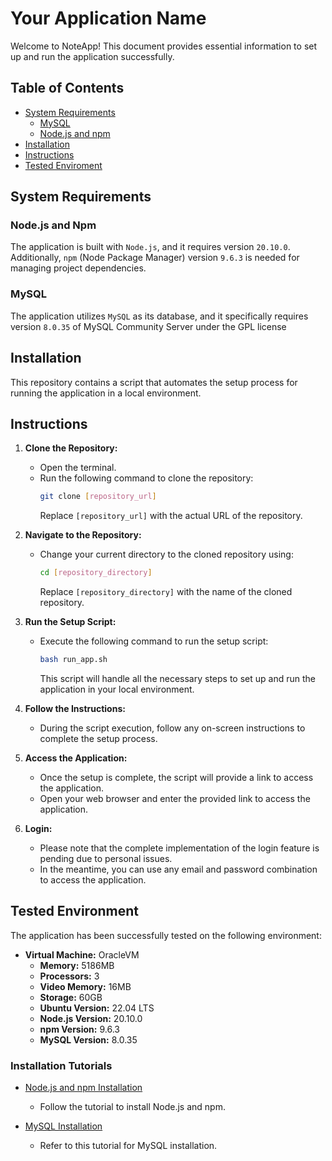 # Your Application Name

Welcome to NoteApp! This document provides essential information to set up and run the application successfully.

## Table of Contents

- [System Requirements](#system-requirements)
  - [MySQL](#mysql)
  - [Node.js and npm](#nodejs-and-npm)
- [Installation](#installation)
- [Instructions](#instructions)
- [Tested Enviroment](#tested-enviroment)

## System Requirements

### Node.js and Npm

The application is built with `Node.js`, and it requires version `20.10.0`. Additionally, `npm` (Node Package Manager) version `9.6.3` is needed for managing project dependencies.

### MySQL

The application utilizes `MySQL` as its database, and it specifically requires version `8.0.35` of MySQL Community Server under the GPL license

## Installation

This repository contains a script that automates the setup process for running the application in a local environment.

## Instructions

1. **Clone the Repository:**

   - Open the terminal.
   - Run the following command to clone the repository:
     ```bash
     git clone [repository_url]
     ```
     Replace `[repository_url]` with the actual URL of the repository.

2. **Navigate to the Repository:**

   - Change your current directory to the cloned repository using:
     ```bash
     cd [repository_directory]
     ```
     Replace `[repository_directory]` with the name of the cloned repository.

3. **Run the Setup Script:**

   - Execute the following command to run the setup script:
     ```bash
     bash run_app.sh
     ```
     This script will handle all the necessary steps to set up and run the application in your local environment.

4. **Follow the Instructions:**

   - During the script execution, follow any on-screen instructions to complete the setup process.

5. **Access the Application:**

   - Once the setup is complete, the script will provide a link to access the application.
   - Open your web browser and enter the provided link to access the application.

6. **Login:**

   - Please note that the complete implementation of the login feature is pending due to personal issues.
   - In the meantime, you can use any email and password combination to access the application.

## Tested Environment

The application has been successfully tested on the following environment:

- **Virtual Machine:** OracleVM
  - **Memory:** 5186MB
  - **Processors:** 3
  - **Video Memory:** 16MB
  - **Storage:** 60GB
  - **Ubuntu Version:** 22.04 LTS
  - **Node.js Version:** 20.10.0
  - **npm Version:** 9.6.3
  - **MySQL Version:** 8.0.35

### Installation Tutorials

- [Node.js and npm Installation](https://github.com/nodesource/distributions?tab=readme-ov-file#debian-and-ubuntu-based-distributions)

  - Follow the tutorial to install Node.js and npm.

- [MySQL Installation](https://www.digitalocean.com/community/tutorials/how-to-install-mysql-on-ubuntu-22-04)
  - Refer to this tutorial for MySQL installation.
